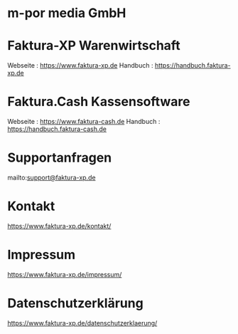 # m-por media GmbH

# Faktura-XP Warenwirtschaft
Webseite : https://www.faktura-xp.de
Handbuch : https://handbuch.faktura-xp.de

# Faktura.Cash Kassensoftware
Webseite : https://www.faktura-cash.de
Handbuch : https://handbuch.faktura-cash.de


# Supportanfragen

mailto:support@faktura-xp.de

# Kontakt

https://www.faktura-xp.de/kontakt/

# Impressum

https://www.faktura-xp.de/impressum/

# Datenschutzerklärung

https://www.faktura-xp.de/datenschutzerklaerung/
